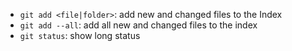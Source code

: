 * `git add <file|folder>`: add new and changed files to the Index
* `git add --all`: add all new and changed files to the index
* `git status`: show long status